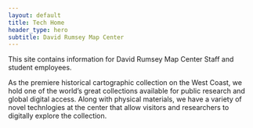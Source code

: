 ```yaml
---
layout: default
title: Tech Home
header_type: hero
subtitle: David Rumsey Map Center
---
```


This site contains information for David Rumsey Map Center Staff and student employees.

As the premiere historical cartographic collection on the West Coast, we hold one of the world’s great collections available for public research and global digital access. Along with physical materials, we have a variety of novel technlogies at the center that allow visitors and researchers to digitally explore the collection.
